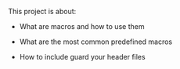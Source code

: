 This project is about:
- What are macros and how to use them

- What are the most common predefined macros

- How to include guard your header files
